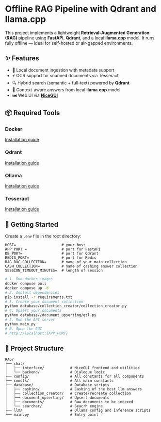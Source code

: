 # Offline RAG Pipeline with Qdrant and llama.cpp

This project implements a lightweight **Retrieval-Augmented Generation (RAG)** pipeline using **FastAPI**, **Qdrant**, and a local **llama.cpp** model. It runs fully offline — ideal for self-hosted or air-gapped environments.

## ✨ Features

- 📄 Local document ingestion with metadata support
- ⚡ OCR support for scanned documents via Tesseract
- 🔍 Hybrid search (semantic + full-text) powered by **Qdrant**
- 🧠 Context-aware answers from local **llama.cpp** model
- 🖼️ Web UI via **[NiceGUI](https://nicegui.io/)**

## 📦 Required Tools

### Docker
[Installation guide](https://docs.docker.com/engine/install/)

### Qdrant
[Installation guide](https://qdrant.tech/documentation/guides/installation/)

### Ollama
[Installation guide](https://apxml.com/courses/getting-started-local-llms/chapter-4-running-first-local-llm/setting-up-ollama)

### Tesseract
[Installation guide](https://builtin.com/articles/python-tesseract)

## 🚀 Getting Started
Create a `.env` file in the root directory:

```
HOST=                     # your host
APP_PORT =                # port for FastAPI
DB_PORT=                  # port for Qdrant
REDIS_PORT=               # port for Redis
RAG_DOC_COLLECTION=       # name of your main collection
CASH_COLLECTION=          # name of cashing answer collection
SESSION_TIMEOUT_MINUTES=  # length of session
```

```bash
# 1. Run docker images
docker compose pull
docker compose up -d
# 2. Install dependencies
pip install -r requirements.txt
# 3. Create your document collection
python database/collection_creator/collection_creator.py
# 4. Upsert your documents
python database//document_upserting/etl.py
# 5. Run the API server
python main.py
# 6. Open the GUI
# http://localhost:{APP_PORT}
```

## 📂 Project Structure
```
RAG/
├── chat/
│   ├── interface/            # NiceGUI frontend and utilities
│   └── backend/              # Dialogue logic
├── config/                   # All constants for all components
├── consts/                   # All main constants
├── database/                 # Database scripts
│   ├── cashing/              # Cashing of the best llm answers
│   ├── collection_creator/   # Create/recreate collection
│   ├── document_upserting/   # Upsert documents
│   ├── documents/            # Raw documents to be indexed
│   └── searcher/             # Seacrh engine
├── llm/                      # Ollama config and inference scripts
└── main.py                   # Entry point
```
